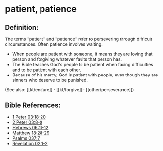 # patient, patience #

## Definition: ##

The terms "patient" and "patience" refer to persevering through difficult circumstances. Often patience involves waiting.

* When people are patient with someone, it means they are loving that person and forgiving whatever faults that person has.
* The Bible teaches God's people to be patient when facing difficulties and to be patient with each other.
* Because of his mercy, God is patient with people, even though they are sinners who deserve to be punished.

(See also: [[kt/endure]] **·** [[kt/forgive]] **·** [[other/perseverance]])

## Bible References: ##

* [1 Peter 03:18-20](en/tn/1pe/help/03/18)
* [2 Peter 03:8-9](en/tn/2pe/help/03/08)
* [Hebrews 06:11-12](en/tn/heb/help/06/11)
* [Matthew 18:28-29](en/tn/mat/help/18/28)
* [Psalms 037:7](en/tn/psa/help/37/07)
* [Revelation 02:1-2](en/tn/rev/help/02/01)